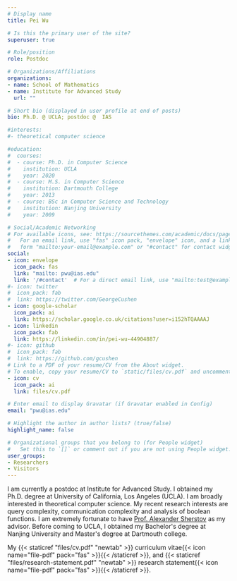 ```yaml
---
# Display name
title: Pei Wu

# Is this the primary user of the site?
superuser: true

# Role/position
role: Postdoc

# Organizations/Affiliations
organizations:
- name: School of Mathematics
- name: Institute for Advanced Study
  url: ""

# Short bio (displayed in user profile at end of posts)
bio: Ph.D. @ UCLA; postdoc @  IAS

#interests:
#- theoretical computer science

#education:
#  courses:
#  - course: Ph.D. in Computer Science
#    institution: UCLA
#    year: 2020
#  - course: M.S. in Computer Science 
#    institution: Dartmouth College
#    year: 2013
#  - course: BSc in Computer Science and Technology
#    institution: Nanjing University
#    year: 2009

# Social/Academic Networking
# For available icons, see: https://sourcethemes.com/academic/docs/page-builder/#icons
#   For an email link, use "fas" icon pack, "envelope" icon, and a link in the
#   form "mailto:your-email@example.com" or "#contact" for contact widget.
social:
- icon: envelope
  icon_pack: fas
  link: "mailto: pwu@ias.edu"
  link: '/#contact'  # For a direct email link, use "mailto:test@example.org".
#- icon: twitter
#  icon_pack: fab
#  link: https://twitter.com/GeorgeCushen
- icon: google-scholar
  icon_pack: ai
  link: https://scholar.google.co.uk/citations?user=i152hTQAAAAJ
- icon: linkedin
  icon_pack: fab
  link: https://linkedin.com/in/pei-wu-44904887/
#- icon: github
#  icon_pack: fab
#  link: https://github.com/gcushen
# Link to a PDF of your resume/CV from the About widget.
# To enable, copy your resume/CV to `static/files/cv.pdf` and uncomment the lines below.
- icon: cv
  icon_pack: ai
  link: files/cv.pdf

# Enter email to display Gravatar (if Gravatar enabled in Config)
email: "pwu@ias.edu"

# Highlight the author in author lists? (true/false)
highlight_name: false

# Organizational groups that you belong to (for People widget)
#   Set this to `[]` or comment out if you are not using People widget.
user_groups:
- Researchers
- Visitors
---
```

I am currently a postdoc at Institute for Advanced Study. I obtained my Ph.D. degree at University of California, Los Angeles (UCLA). I am broadly interested in theoretical computer science. My recent research interests are query complexity, communication complexity and analysis of boolean functions. I am extremely fortunate to have [Prof. Alexander Sherstov](http://web.cs.ucla.edu/~sherstov/) as my advisor. Before coming to UCLA, I obtained my Bachelor's degree at Nanjing University and Master's degree at Dartmouth college.

My {{< staticref "files/cv.pdf" "newtab" >}} curriculum vitae{{< icon name="file-pdf" pack="fas" >}}{{< /staticref >}}, and {{< staticref "files/research-statement.pdf" "newtab" >}} research statement{{< icon name="file-pdf" pack="fas" >}}{{< /staticref >}}.


